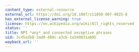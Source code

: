 ```yaml
---
content_type: external-resource
external_url: https://doi.org/10.1007/s11050-007-9025-8
has_external_license_warning: true
license: https://en.wikipedia.org/wiki/All_rights_reserved
status: ''
title: NPI *any* and connected exceptive phrases
uid: 3c45a3b8-3ad0-489c-a3cb-1a549831a885
wayback_url: ''
---
```


